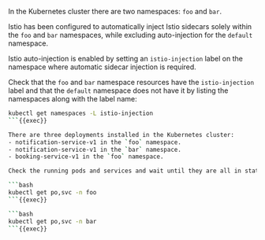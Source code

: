 In the Kubernetes cluster there are two namespaces: `foo` and `bar`.

Istio has been configured to automatically inject Istio sidecars solely within
the `foo` and `bar` namespaces, while excluding auto-injection for the `default` namespace.

Istio auto-injection is enabled by setting an `istio-injection` label on the namespace where
automatic sidecar injection is required.

Check that the `foo` and `bar` namespace resources have the `istio-injection` label and that
the `default` namespace does not have it by listing the namespaces along with the label name:
```bash
kubectl get namespaces -L istio-injection
```{{exec}}

There are three deployments installed in the Kubernetes cluster:
- notification-service-v1 in the `foo` namespace.
- notification-service-v1 in the `bar` namespace.
- booking-service-v1 in the `foo` namespace.

Check the running pods and services and wait until they are all in status `Running`.

```bash
kubectl get po,svc -n foo
```{{exec}}

```bash
kubectl get po,svc -n bar
```{{exec}}
